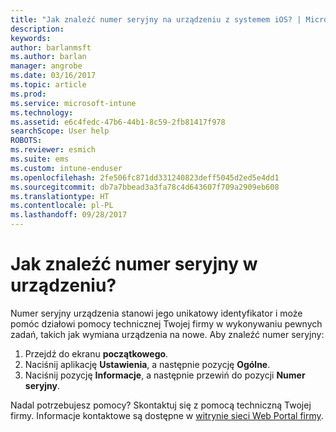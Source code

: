 ```yaml
---
title: "Jak znaleźć numer seryjny na urządzeniu z systemem iOS? | Microsoft Docs"
description: 
keywords: 
author: barlanmsft
ms.author: barlan
manager: angrobe
ms.date: 03/16/2017
ms.topic: article
ms.prod: 
ms.service: microsoft-intune
ms.technology: 
ms.assetid: e6c4fedc-47b6-44b1-8c59-2fb81417f978
searchScope: User help
ROBOTS: 
ms.reviewer: esmich
ms.suite: ems
ms.custom: intune-enduser
ms.openlocfilehash: 2fe506fc871dd331240823deff5045d2ed5e4dd1
ms.sourcegitcommit: db7a7bbead3a3fa78c4d643607f709a2909eb608
ms.translationtype: HT
ms.contentlocale: pl-PL
ms.lasthandoff: 09/28/2017
---
```

# <a name="how-do-i-find-the-serial-number-on-my-device"></a>Jak znaleźć numer seryjny w urządzeniu?

Numer seryjny urządzenia stanowi jego unikatowy identyfikator i może pomóc działowi pomocy technicznej Twojej firmy w wykonywaniu pewnych zadań, takich jak wymiana urządzenia na nowe. Aby znaleźć numer seryjny:

1. Przejdź do ekranu __początkowego__.
2. Naciśnij aplikację __Ustawienia__, a następnie pozycję __Ogólne__.
3. Naciśnij pozycję __Informacje__, a następnie przewiń do pozycji __Numer seryjny__.

Nadal potrzebujesz pomocy? Skontaktuj się z pomocą techniczną Twojej firmy. Informacje kontaktowe są dostępne w [witrynie sieci Web Portal firmy](https://portal.manage.microsoft.com).

